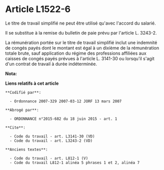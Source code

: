 # Article L1522-6

Le titre de travail simplifié ne peut être utilisé qu'avec l'accord du salarié.

Il se substitue à la remise du bulletin de paie prévu par l'article L. 3243-2.

La rémunération portée sur le titre de travail simplifié inclut une indemnité de congés payés dont le montant est égal à un
dixième de la rémunération totale brute, sauf application du régime des professions affiliées aux caisses de congés payés
prévues à l'article L. 3141-30 ou lorsqu'il s'agit d'un contrat de travail à durée indéterminée.

**Nota:**



**Liens relatifs à cet article**

	**Codifié par**:

	  - Ordonnance 2007-329 2007-03-12 JORF 13 mars 2007

	**Abrogé par**:

	  - ORDONNANCE n°2015-682 du 18 juin 2015 - art. 1

	**Cite**:

	  - Code du travail - art. L3141-30 (VD)
	  - Code du travail - art. L3243-2 (VD)

	**Anciens textes**:

	  - Code du travail - art. L812-1 (V)
	  - Code du travail L812-1 alinéa 5 phrases 1 et 2, alinéa 7
